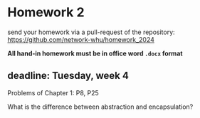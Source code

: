 # Homework 2

send your homework via a pull-request of the repository: https://github.com/network-whu/homework_2024 

**All hand-in homework must be in office word `.docx` format**

## deadline: Tuesday, week 4

Problems of Chapter 1: P8, P25

What is the difference between abstraction and encapsulation?
